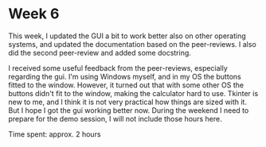 # Week 6

This week, I updated the GUI a bit to work better also on other operating systems, and updated the documentation based on the peer-reviews. I also did the second peer-review and added some docstring. 

I received some useful feedback from the peer-reviews, especially regarding the gui. I'm using Windows myself, and in my OS the buttons fitted to the window. However, it turned out that with some other OS the buttons didn't fit to the window, making the calculator hard to use. Tkinter is new to me, and I think it is not very practical how things are sized with it. But I hope I got the gui working better now. 
During the weekend I need to prepare for the demo session, I will not include those hours here.

Time spent: approx. 2 hours